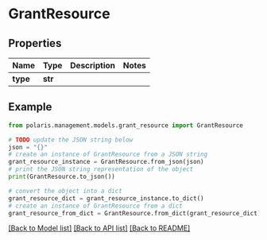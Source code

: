 # GrantResource


## Properties

Name | Type | Description | Notes
------------ | ------------- | ------------- | -------------
**type** | **str** |  | 

## Example

```python
from polaris.management.models.grant_resource import GrantResource

# TODO update the JSON string below
json = "{}"
# create an instance of GrantResource from a JSON string
grant_resource_instance = GrantResource.from_json(json)
# print the JSON string representation of the object
print(GrantResource.to_json())

# convert the object into a dict
grant_resource_dict = grant_resource_instance.to_dict()
# create an instance of GrantResource from a dict
grant_resource_from_dict = GrantResource.from_dict(grant_resource_dict)
```
[[Back to Model list]](../README.md#documentation-for-models) [[Back to API list]](../README.md#documentation-for-api-endpoints) [[Back to README]](../README.md)


